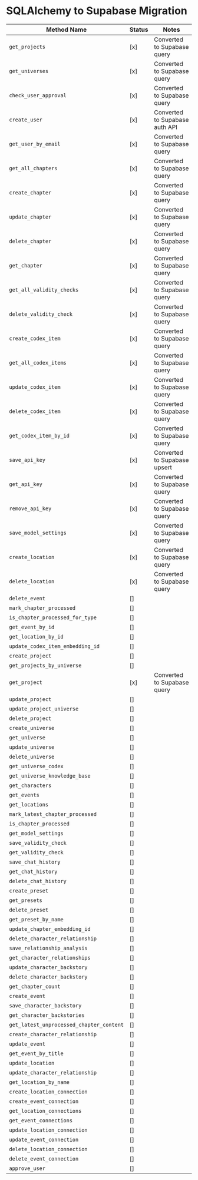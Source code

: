 # SQLAlchemy to Supabase Migration

| Method Name                                      | Status | Notes                                                                 |
|-------------------------------------------------|--------|-------------------------------------------------------------------------|
| `get_projects`                                  | [x]     | Converted to Supabase query                                             |
| `get_universes`                                | [x]     | Converted to Supabase query                                             |
| `check_user_approval`                           | [x]     | Converted to Supabase query                                             |
| `create_user`                                   | [x]     | Converted to Supabase auth API                                         |
| `get_user_by_email`                             | [x]     | Converted to Supabase query                                             |
| `get_all_chapters`                              | [x]    | Converted to Supabase query                                             |
| `create_chapter`                                | [x]     | Converted to Supabase query                                             |
| `update_chapter`                                | [x]     | Converted to Supabase query                                             |
| `delete_chapter`                                | [x]     | Converted to Supabase query                                             |
| `get_chapter`                                   | [x]    | Converted to Supabase query                                             |
| `get_all_validity_checks`                      | [x]     | Converted to Supabase query                                             |
| `delete_validity_check`                        | [x]     | Converted to Supabase query                                             |
| `create_codex_item`                             | [x]     | Converted to Supabase query                                             |
| `get_all_codex_items`                           | [x]     | Converted to Supabase query                                             |
| `update_codex_item`                             | [x]     | Converted to Supabase query                                             |
| `delete_codex_item`                             | [x]     | Converted to Supabase query                                             |
| `get_codex_item_by_id`                          | [x]     | Converted to Supabase query                                             |
| `save_api_key`                                 | [x]     | Converted to Supabase upsert                                             |
| `get_api_key`                                  | [x]     | Converted to Supabase query                                             |
| `remove_api_key`                               | [x]     | Converted to Supabase query                                             |
| `save_model_settings`                           | [x]     | Converted to Supabase query                                             |
| `create_location`                              | [x]     | Converted to Supabase query                                             |
| `delete_location`                              | [x]    | Converted to Supabase query                                             |
| `delete_event`                                 | []     |                                                                         |
| `mark_chapter_processed`                        | []     |                                                                         |
| `is_chapter_processed_for_type`                | []     |                                                                         |
| `get_event_by_id`                              | []     |                                                                         |
| `get_location_by_id`                           | []     |                                                                         |
| `update_codex_item_embedding_id`               | []     |                                                                         |
| `create_project`                               | []     |                                                                         |
| `get_projects_by_universe`                     | []     |                                                                         |
| `get_project`                                  | [x]     | Converted to Supabase query                                             |
| `update_project`                               | []     |                                                                         |
| `update_project_universe`                      | []     |                                                                         |
| `delete_project`                               | []     |                                                                         |
| `create_universe`                              | []     |                                                                         |
| `get_universe`                                 | []     |                                                                         |
| `update_universe`                              | []     |                                                                         |
| `delete_universe`                              | []     |                                                                         |
| `get_universe_codex`                           | []     |                                                                         |
| `get_universe_knowledge_base`                  | []     |                                                                         |
| `get_characters`                               | []     |                                                                         |
| `get_events`                                   | []     |                                                                         |
| `get_locations`                                | []     |                                                                         |
| `mark_latest_chapter_processed`                | []     |                                                                         |
| `is_chapter_processed`                         | []     |                                                                         |
| `get_model_settings`                           | []     |                                                                         |
| `save_validity_check`                          | []     |                                                                         |
| `get_validity_check`                           | []     |                                                                         |
| `save_chat_history`                            | []     |                                                                         |
| `get_chat_history`                             | []     |                                                                         |
| `delete_chat_history`                          | []     |                                                                         |
| `create_preset`                                | []     |                                                                         |
| `get_presets`                                  | []     |                                                                         |
| `delete_preset`                                | []     |                                                                         |
| `get_preset_by_name`                           | []     |                                                                         |
| `update_chapter_embedding_id`                  | []     |                                                                         |
| `delete_character_relationship`                | []     |                                                                         |
| `save_relationship_analysis`                   | []     |                                                                         |
| `get_character_relationships`                  | []     |                                                                         |
| `update_character_backstory`                   | []     |                                                                         |
| `delete_character_backstory`                   | []     |                                                                         |
| `get_chapter_count`                            | []     |                                                                         |
| `create_event`                                 | []     |                                                                         |
| `save_character_backstory`                     | []     |                                                                         |
| `get_character_backstories`                    | []     |                                                                         |
| `get_latest_unprocessed_chapter_content`       | []     |                                                                         |
| `create_character_relationship`                | []     |                                                                         |
| `update_event`                                 | []     |                                                                         |
| `get_event_by_title`                           | []     |                                                                         |
| `update_location`                              | []     |                                                                         |
| `update_character_relationship`                | []     |                                                                         |
| `get_location_by_name`                         | []     |                                                                         |
| `create_location_connection`                   | []     |                                                                         |
| `create_event_connection`                      | []     |                                                                         |
| `get_location_connections`                     | []     |                                                                         |
| `get_event_connections`                        | []     |                                                                         |
| `update_location_connection`                   | []     |                                                                         |
| `update_event_connection`                      | []     |                                                                         |
| `delete_location_connection`                   | []     |                                                                         |
| `delete_event_connection`                      | []     |                                                                         |
| `approve_user`                                 | []     |                                                                         |
